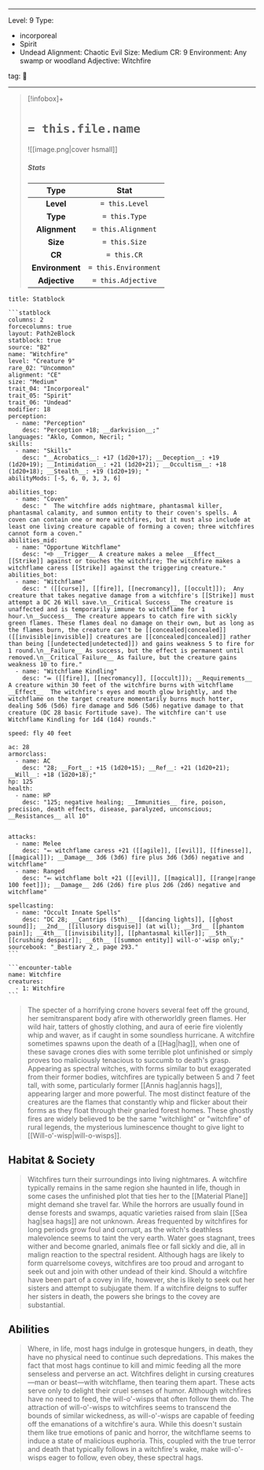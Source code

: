 
---


Level: 9
Type:
- incorporeal
- Spirit
- Undead
Alignment: Chaotic Evil
Size: Medium
CR: 9
Environment: Any swamp or woodland
Adjective: Witchfire


tag: 👹

---

> [!infobox]+
> #  `= this.file.name`
> ![[image.png|cover hsmall]]
> ##### Stats
> Type | Stat |
> :---:|:---:|
> **Level** | `= this.Level` |
> **Type** | `= this.Type` |
> **Alignment** | `= this.Alignment` |
> **Size** | `= this.Size` |
> **CR** | `= this.CR` |
> **Environment** | `= this.Environment` |
> **Adjective** | `= this.Adjective` |




````ad-info
title: Statblock

```statblock
columns: 2
forcecolumns: true
layout: Path2eBlock
statblock: true
source: "B2"
name: "Witchfire"
level: "Creature 9"
rare_02: "Uncommon"
alignment: "CE"
size: "Medium"
trait_04: "Incorporeal"
trait_05: "Spirit"
trait_06: "Undead"
modifier: 18
perception:
  - name: "Perception"
    desc: "Perception +18; __darkvision__;"
languages: "Aklo, Common, Necril; "
skills:
  - name: "Skills"
    desc: "__Acrobatics__: +17 (1d20+17); __Deception__: +19 (1d20+19); __Intimidation__: +21 (1d20+21); __Occultism__: +18 (1d20+18); __Stealth__: +19 (1d20+19); "
abilityMods: [-5, 6, 0, 3, 3, 6]

abilities_top:
  - name: "Coven"
    desc: "  The witchfire adds nightmare, phantasmal killer, phantasmal calamity, and summon entity to their coven's spells. A coven can contain one or more witchfires, but it must also include at least one living creature capable of forming a coven; three witchfires cannot form a coven."
abilities_mid:
  - name: "Opportune Witchflame"
    desc: "⬲ __Trigger__ A creature makes a melee __Effect__  [[Strike]] against or touches the witchfire; The witchfire makes a witchflame caress [[Strike]] against the triggering creature."
abilities_bot:
  - name: "Witchflame"
    desc: " ([[curse]], [[fire]], [[necromancy]], [[occult]]);  Any creature that takes negative damage from a witchfire's [[Strike]] must attempt a DC 26 Will save.\n__Critical Success__ The creature is unaffected and is temporarily immune to witchflame for 1 hour.\n__Success__ The creature appears to catch fire with sickly green flames. These flames deal no damage on their own, but as long as the flames burn, the creature can't be [[concealed|concealed]] ([[invisible|invisible]] creatures are [[concealed|concealed]] rather than being [[undetected|undetected]]) and gains weakness 5 to fire for 1 round.\n__Failure__ As success, but the effect is permanent until removed.\n__Critical Failure__ As failure, but the creature gains weakness 10 to fire."
  - name: "Witchflame Kindling"
    desc: "⬺ ([[fire]], [[necromancy]], [[occult]]); __Requirements__ A creature within 30 feet of the witchfire burns with witchflame  __Effect__  The witchfire's eyes and mouth glow brightly, and the witchflame on the target creature momentarily burns much hotter, dealing 5d6 (5d6) fire damage and 5d6 (5d6) negative damage to that creature (DC 28 basic Fortitude save). The witchfire can't use Witchflame Kindling for 1d4 (1d4) rounds."

speed: fly 40 feet

ac: 28
armorclass:
  - name: AC
    desc: "28; __Fort__: +15 (1d20+15); __Ref__: +21 (1d20+21); __Will__: +18 (1d20+18);"
hp: 125
health:
  - name: HP
    desc: "125; negative healing; __Immunities__ fire, poison, precision, death effects, disease, paralyzed, unconscious; __Resistances__ all 10"


attacks:
  - name: Melee
    desc: "⬻ witchflame caress +21 ([[agile]], [[evil]], [[finesse]], [[magical]]); __Damage__ 3d6 (3d6) fire plus 3d6 (3d6) negative and witchflame"
  - name: Ranged
    desc: "⬻ witchflame bolt +21 ([[evil]], [[magical]], [[range|range 100 feet]]); __Damage__ 2d6 (2d6) fire plus 2d6 (2d6) negative and witchflame"

spellcasting:
  - name: "Occult Innate Spells"
    desc: "DC 28; __Cantrips (5th)__ [[dancing lights]], [[ghost sound]]; __2nd__ [[illusory disguise]] (at will); __3rd__ [[phantom pain]]; __4th__ [[invisibility]], [[phantasmal killer]]; __5th__ [[crushing despair]]; __6th__ [[summon entity]] will-o'-wisp only;"
sourcebook: "_Bestiary 2_, page 293."
```

```encounter-table
name: Witchfire
creatures:
  - 1: Witchfire
```

````



> The specter of a horrifying crone hovers several feet off the ground, her semitransparent body afire with otherworldly green flames. Her wild hair, tatters of ghostly clothing, and aura of eerie fire violently whip and waver, as if caught in some soundless hurricane.
> A witchfire sometimes spawns upon the death of a [[Hag|hag]], when one of these savage crones dies with some terrible plot unfinished or simply proves too maliciously tenacious to succumb to death's grasp. Appearing as spectral witches, with forms similar to but exaggerated from their former bodies, witchfires are typically between 5 and 7 feet tall, with some, particularly former [[Annis hag|annis hags]], appearing larger and more powerful. The most distinct feature of the creatures are the flames that constantly whip and flicker about their forms as they float through their gnarled forest homes. These ghostly fires are widely believed to be the same "witchlight" or "witchfire" of rural legends, the mysterious luminescence thought to give light to [[Will-o'-wisp|will-o-wisps]].


## Habitat & Society

> Witchfires turn their surroundings into living nightmares. A witchfire typically remains in the same region she haunted in life, though in some cases the unfinished plot that ties her to the [[Material Plane]] might demand she travel far. While the horrors are usually found in dense forests and swamps, aquatic varieties raised from slain [[Sea hag|sea hags]] are not unknown. Areas frequented by witchfires for long periods grow foul and corrupt, as the witch's deathless malevolence seems to taint the very earth. Water goes stagnant, trees wither and become gnarled, animals flee or fall sickly and die, all in malign reaction to the spectral resident.
> Although hags are likely to form quarrelsome coveys, witchfires are too proud and arrogant to seek out and join with other undead of their kind. Should a witchfire have been part of a covey in life, however, she is likely to seek out her sisters and attempt to subjugate them. If a witchfire deigns to suffer her sisters in death, the powers she brings to the covey are substantial.


## Abilities

> Where, in life, most hags indulge in grotesque hungers, in death, they have no physical need to continue such depredations. This makes the fact that most hags continue to kill and mimic feeding all the more senseless and perverse an act. Witchfires delight in cursing creatures—man or beast—with witchflame, then tearing them apart. These acts serve only to delight their cruel senses of humor.
> Although witchfires have no need to feed, the will-o'-wisps that often follow them do. The attraction of will-o'-wisps to witchfires seems to transcend the bounds of similar wickedness, as will-o'-wisps are capable of feeding off the emanations of a witchfire's aura. While this doesn't sustain them like true emotions of panic and horror, the witchflame seems to induce a state of malicious euphoria. This, coupled with the true terror and death that typically follows in a witchfire's wake, make will-o'-wisps eager to follow, even obey, these spectral hags.










